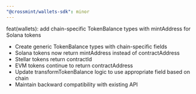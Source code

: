 ```yaml
---
"@crossmint/wallets-sdk": minor
---
```


feat(wallets): add chain-specific TokenBalance types with mintAddress for Solana tokens

- Create generic TokenBalance<Chain> types with chain-specific fields
- Solana tokens now return mintAddress instead of contractAddress  
- Stellar tokens return contractId
- EVM tokens continue to return contractAddress
- Update transformTokenBalance logic to use appropriate field based on chain
- Maintain backward compatibility with existing API
